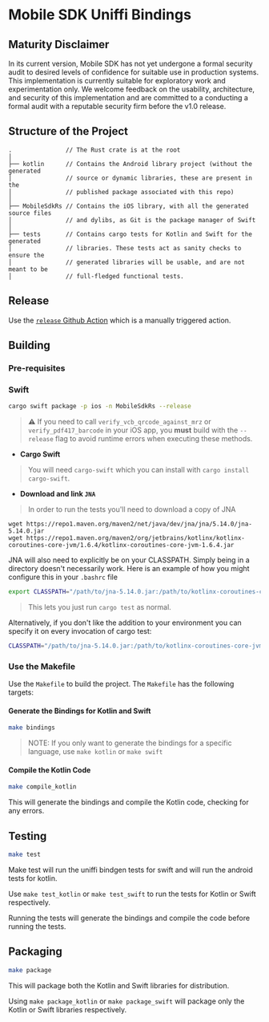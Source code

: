 # Mobile SDK Uniffi Bindings

## Maturity Disclaimer

In its current version, Mobile SDK has not yet undergone a formal security audit
to desired levels of confidence for suitable use in production systems. This
implementation is currently suitable for exploratory work and experimentation
only. We welcome feedback on the usability, architecture, and security of this
implementation and are committed to a conducting a formal audit with a reputable
security firm before the v1.0 release.

## Structure of the Project

```
.               // The Rust crate is at the root
│
├── kotlin      // Contains the Android library project (without the generated
│               // source or dynamic libraries, these are present in the
│               // published package associated with this repo)
│
├── MobileSdkRs // Contains the iOS library, with all the generated source files
│               // and dylibs, as Git is the package manager of Swift
│
├── tests       // Contains cargo tests for Kotlin and Swift for the generated
│               // libraries. These tests act as sanity checks to ensure the
│               // generated libraries will be usable, and are not meant to be
│               // full-fledged functional tests.
```

## Release

Use the [`release` Github Action](https://github.com/spruceid/mobile-sdk-rs/actions/workflows/release.yml)
which is a manually triggered action.

## Building

### Pre-requisites

### Swift

```bash
cargo swift package -p ios -n MobileSdkRs --release
```
> **⚠** If you need to call `verify_vcb_qrcode_against_mrz` or `verify_pdf417_barcode` in your iOS app, you **must** build with the `--release` flag to avoid runtime errors when executing these methods.

-  **Cargo Swift**

> You will need `cargo-swift` which you can install with `cargo install cargo-swift`.

-  **Download and link `JNA`**

> In order to run the tests you'll need to download a copy of JNA

```
wget https://repo1.maven.org/maven2/net/java/dev/jna/jna/5.14.0/jna-5.14.0.jar
wget https://repo1.maven.org/maven2/org/jetbrains/kotlinx/kotlinx-coroutines-core-jvm/1.6.4/kotlinx-coroutines-core-jvm-1.6.4.jar
```

JNA will also need to explicitly be on your CLASSPATH.  Simply being in a directory
doesn't necessarily work.  Here is an example of how you might configure this
in your `.bashrc` file

```bash
export CLASSPATH="/path/to/jna-5.14.0.jar:/path/to/kotlinx-coroutines-core-jvm-1.6.4.jar:$CLASSPATH"
```

> This lets you just run `cargo test` as normal.

Alternatively, if you don't like the addition to your environment you can
specify it on every invocation of cargo test:

```bash
CLASSPATH="/path/to/jna-5.14.0.jar:/path/to/kotlinx-coroutines-core-jvm-1.6.4.jar" cargo test
```


### **Use the Makefile**

Use the `Makefile` to build the project. The `Makefile` has the following targets:

#### Generate the Bindings for Kotlin and Swift

```bash
make bindings
```

> NOTE: If you only want to generate the bindings for a specific language, use `make kotlin` or `make swift`

#### Compile the Kotlin Code

```bash
make compile_kotlin
```
This will generate the bindings and compile the Kotlin code, checking for any errors.

## Testing

```bash
make test
```

Make test will run the uniffi bindgen tests for swift and will run the android tests for kotlin.

Use `make test_kotlin` or `make test_swift` to run the tests for Kotlin or Swift respectively.

Running the tests will generate the bindings and compile the code before running the tests.

## Packaging

```bash
make package
```

This will package both the Kotlin and Swift libraries for distribution.

Using `make package_kotlin` or `make package_swift` will package only the Kotlin or Swift libraries respectively.
